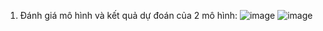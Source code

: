 1. Đánh giá mô hình và kết quả dự đoán của 2 mô hình:
![image](https://github.com/user-attachments/assets/13174058-c23e-4082-ac08-8370b57d4c6d)
![image](https://github.com/user-attachments/assets/ec0fb7e9-db81-40da-8346-4b8cd654f6d5)
